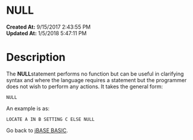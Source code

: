 # NULL

**Created At:** 9/15/2017 2:43:55 PM  
**Updated At:** 1/5/2018 5:47:11 PM  


# Description

The **NULL**statement performs no function but can be useful in clarifying syntax and where the language requires a statement but the programmer does not wish to perform any actions. It takes the general form:

```
NULL
```

An example is as:

```
LOCATE A IN B SETTING C ELSE NULL
```



Go back to [jBASE BASIC](263498-jbase-basic).
